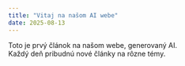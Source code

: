 ```yaml
---
title: "Vitaj na našom AI webe"
date: 2025-08-13
---
```

Toto je prvý článok na našom webe, generovaný AI.  
Každý deň pribudnú nové články na rôzne témy.

